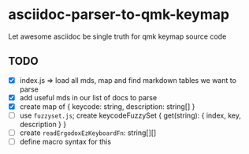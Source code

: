 # asciidoc-parser-to-qmk-keymap
Let awesome asciidoc be single truth for qmk keymap source code

## TODO
- [x] index.js => load all mds, map and find markdown tables we want to parse
- [x] add useful mds in our list of docs to parse
- [x] create map of { keycode: string, description: string[] }
- [ ] use `fuzzyset.js`; create keycodeFuzzySet { get(string): { index, key, description } }
- [ ] create `readErgodoxEzKeyboardFn`: string[][]
- [ ] define macro syntax for this
